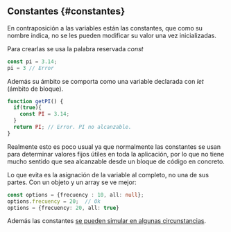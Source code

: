 ## Constantes {#constantes}

En contraposición a las variables están las constantes, que como su nombre indica, no se les pueden modificar su valor una vez inicializadas.

Para crearlas se usa la palabra reservada *const*

```ts
const pi = 3.14; 
pi = 3 // Error
```

Además su ámbito se comporta como una variable declarada con _let_ (ámbito de bloque).

```ts
function getPI() { 
  if(true){
    const PI = 3.14; 
  } 
  return PI; // Error. PI no alcanzable.
}
```

Realmente esto es poco usual ya que normalmente las constantes se usan para determinar valores fijos útiles en toda la aplicación, por lo que no tiene mucho sentido que sea alcanzable desde un bloque de código en concreto.

Lo que evita es la asignación de la variable al completo, no una de sus partes. Con un objeto y un array se ve mejor:

```ts
const options = {frecuency : 10, all: null}; 
options.frecuency = 20;  // Ok
options = {frecuency: 20, all: true}
```

Además las constantes [se pueden simular en algunas circunstancias](../clases/estaticos.md#757309351116418-_Constantes_mediante_estáticos).